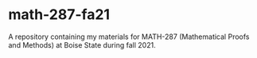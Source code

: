 # math-287-fa21
A repository containing my materials for MATH-287 (Mathematical Proofs and Methods) at Boise State during fall 2021.

